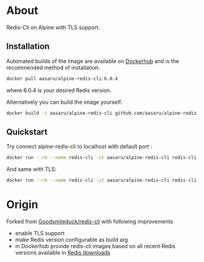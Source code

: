 # About

Redis-Cli on Alpine with TLS support. 


## Installation

Automated builds of the image are available on [Dockerhub](https://hub.docker.com/r/aasaru/alpine-redis-cli) and is the recommended method of installation.

```bash
docker pull aasaru/alpine-redis-cli:6.0.4
```
where 6.0.4 is your desired Redis version.


Alternatively you can build the image yourself.

```bash
docker build -t aasaru/alpine-redis-cli github.com/aasaru/alpine-redis-cli --build-arg REDIS_VERSION=6.0.4
```

## Quickstart

Try connect alpine-redis-cli to localhost with default port :

```bash
docker run --rm --name redis-cli -it aasaru/alpine-redis-cli redis-cli -h localhost -p 6379
```

And same with TLS:

```bash
docker run --rm --name redis-cli -it aasaru/alpine-redis-cli redis-cli -h localhost -p 6379 --tls --cacert ./certs/ca_certificate.pem --cert ./certs/client_certificate.pem --key ./certs/client_key.pem ping
```


# Origin

Forked from [Goodsmileduck/redis-cli](https://github.com/Goodsmileduck/redis-cli)
with following improvements
* enable TLS support
* make Redis version configurable as build arg
* in Dockerhub provide redis-cli images based on all recent Redis versions available in [Redis downloads](http://download.redis.io/releases/)
